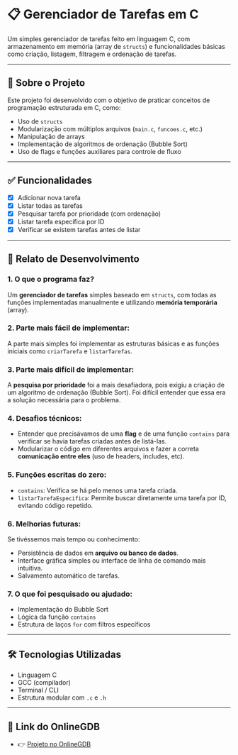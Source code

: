 # 📋 Gerenciador de Tarefas em C

Um simples gerenciador de tarefas feito em linguagem C, com armazenamento em memória (array de `structs`) e funcionalidades básicas como criação, listagem, filtragem e ordenação de tarefas.

---

## 🚀 Sobre o Projeto

Este projeto foi desenvolvido com o objetivo de praticar conceitos de programação estruturada em C, como:

- Uso de `structs`
- Modularização com múltiplos arquivos (`main.c`, `funcoes.c`, etc.)
- Manipulação de arrays
- Implementação de algoritmos de ordenação (Bubble Sort)
- Uso de flags e funções auxiliares para controle de fluxo

---

## ✅ Funcionalidades

- [x] Adicionar nova tarefa
- [x] Listar todas as tarefas
- [x] Pesquisar tarefa por prioridade (com ordenação)
- [x] Listar tarefa específica por ID
- [x] Verificar se existem tarefas antes de listar

---

## 🧠 Relato de Desenvolvimento

### 1. O que o programa faz?
Um **gerenciador de tarefas** simples baseado em `structs`, com todas as funções implementadas manualmente e utilizando **memória temporária** (array).

### 2. Parte mais fácil de implementar:
A parte mais simples foi implementar as estruturas básicas e as funções iniciais como `criarTarefa` e `listarTarefas`.

### 3. Parte mais difícil de implementar:
A **pesquisa por prioridade** foi a mais desafiadora, pois exigiu a criação de um algoritmo de ordenação (Bubble Sort). Foi difícil entender que essa era a solução necessária para o problema.

### 4. Desafios técnicos:
- Entender que precisávamos de uma **flag** e de uma função `contains` para verificar se havia tarefas criadas antes de listá-las.
- Modularizar o código em diferentes arquivos e fazer a correta **comunicação entre eles** (uso de headers, includes, etc).

### 5. Funções escritas do zero:
- `contains`: Verifica se há pelo menos uma tarefa criada.
- `listarTarefaEspecifica`: Permite buscar diretamente uma tarefa por ID, evitando código repetido.

### 6. Melhorias futuras:
Se tivéssemos mais tempo ou conhecimento:
- Persistência de dados em **arquivo ou banco de dados**.
- Interface gráfica simples ou interface de linha de comando mais intuitiva.
- Salvamento automático de tarefas.

### 7. O que foi pesquisado ou ajudado:
- Implementação do Bubble Sort
- Lógica da função `contains`
- Estrutura de laços `for` com filtros específicos

---

## 🛠️ Tecnologias Utilizadas

- Linguagem C
- GCC (compilador)
- Terminal / CLI
- Estrutura modular com `.c` e `.h`

---

## 📁 Link do OnlineGDB

- 👉 [Projeto no OnlineGDB](https://onlinegdb.com/CzM0vtqu5)


